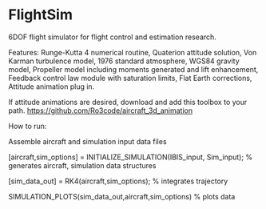 # FlightSim
6DOF flight simulator for flight control and estimation research.

Features:
  Runge-Kutta 4 numerical routine,
  Quaterion attitude solution,
  Von Karman turbulence model,
  1976 standard atmosphere,
  WGS84 gravity model,
  Propeller model including moments generated and lift enhancement,
  Feedback control law module with saturation limits,
  Flat Earth corrections,
  Attitude animation plug in.

If attitude animations are desired, download and add this toolbox to your path.
https://github.com/Ro3code/aircraft_3d_animation

How to run:

  Assemble aircraft and simulation input data files
  
  [aircraft,sim_options] = INITIALIZE_SIMULATION(IBIS_input, Sim_input); % generates aircraft, simulation data structures
  
  [sim_data_out] = RK4(aircraft,sim_options); % integrates trajectory
  
  SIMULATION_PLOTS(sim_data_out,aircraft,sim_options) % plots data
